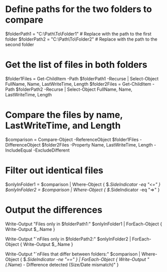 # Define paths for the two folders to compare
$folderPath1 = "C:\Path\To\Folder1"  # Replace with the path to the first folder
$folderPath2 = "C:\Path\To\Folder2"  # Replace with the path to the second folder

# Get the list of files in both folders
$folder1Files = Get-ChildItem -Path $folderPath1 -Recurse | Select-Object FullName, Name, LastWriteTime, Length
$folder2Files = Get-ChildItem -Path $folderPath2 -Recurse | Select-Object FullName, Name, LastWriteTime, Length

# Compare the files by name, LastWriteTime, and Length
$comparison = Compare-Object -ReferenceObject $folder1Files -DifferenceObject $folder2Files -Property Name, LastWriteTime, Length -IncludeEqual -ExcludeDifferent

# Filter out identical files
$onlyInFolder1 = $comparison | Where-Object { $_.SideIndicator -eq "<=" }
$onlyInFolder2 = $comparison | Where-Object { $_.SideIndicator -eq "=>" }

# Output the differences
Write-Output "Files only in $folderPath1:"
$onlyInFolder1 | ForEach-Object { Write-Output $_.Name }

Write-Output "`nFiles only in $folderPath2:"
$onlyInFolder2 | ForEach-Object { Write-Output $_.Name }

Write-Output "`nFiles that differ between folders:"
$comparison | Where-Object { $_.SideIndicator -ne "==" } | ForEach-Object {
    Write-Output "$($_.Name) - Difference detected (Size/Date mismatch)"
}
